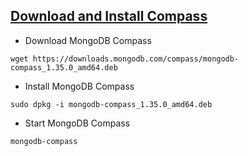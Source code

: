 ## [Download and Install Compass](https://www.mongodb.com/docs/compass/master/install/)

- Download MongoDB Compass

```shell
wget https://downloads.mongodb.com/compass/mongodb-compass_1.35.0_amd64.deb
```

- Install MongoDB Compass

```shell
sudo dpkg -i mongodb-compass_1.35.0_amd64.deb
```

- Start MongoDB Compass

```shell
mongodb-compass
```
